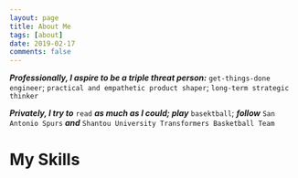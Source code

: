 ```yaml
---
layout: page
title: About Me
tags: [about]
date: 2019-02-17
comments: false
---
```

    
***Professionally, I aspire to be a triple threat person:*** `get-things-done engineer`; `practical and empathetic product shaper`; `long-term strategic thinker`

***Privately, I try to*** `read` ***as much as I could; play*** `basektball`; ***follow*** `San Antonio Spurs` ***and*** `Shantou University Transformers Basketball Team`

<div class="container">
    <div class="row">
        <div class="col-lg-12 text-center" id="i18_skills">
            <div class="navy-line"></div>
            <h1><span data-i18n="skills.my_skills">My Skills</span></h1>
        </div>
    </div>
    <div class="row features-block">
        <div class="wow zoomIn col-lg-6 col-lg-offset-3">
            <canvas id="{{ site.data.skills.id }}" height="500" width="500"></canvas>
        </div>
        <div class="col-lg-1"></div>
        <script>
        var ctx = document.getElementById("{{ site.data.skills.id }}");
        var data = {
            labels: "{{ site.data.skills.aspects }}".split(","),
            datasets: [{
                label: "{{ site.data.skills.label }}",
                backgroundColor: "rgba(179,181,198,0.2)",
                borderColor: "#3385FF",
                pointBackgroundColor: "#3385FF",
                pointBorderColor: "#fff",
                pointHoverBackgroundColor: "#3385FF",
                pointHoverBorderColor: "#3385FF",
                data: [{{ site.data.skills.percentage }}]
                }]
        };
        var myRadarChart = new Chart(ctx, {
            type: 'radar',
            data: data,
            options: {
                scale: {
                    responsive: true,
                    ticks: {min: 0, max: 100},
                    lineArc: false,
                    pointLabels: {fontSize: 14},
                },
                legend: {display: false},
            }
        });
        </script>
    </div>
</div>
